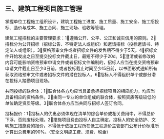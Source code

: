 


## 三、建筑工程项目施工管理  

掌握单位工程施工组织设计，建筑工程施工进度、施工质量、施工安全、施工招投标、造价与成本、施工合同、施工现场、验收等管理。

建筑工程招标的主要管理要求：1⃣️遵循公开、公平、公正和诚实信用的原则。2⃣️招标分为公开招标（招标公告、不特定法人或组织）和邀请招标（投标邀请书、特定法人或组织）。3⃣️资格预审文件或者招标文件的发售期不得少于5天。4⃣️招标文件开始发出之日至提交投标文件截止日，最短不得少于20d。5⃣️澄清或者修改的内容可能影响资格预审申请文件或者招标文件编制的，招标人应当在提交资格预审申请文件截止日至少3日前，或者投标截止时间至少15日前，以书面形式通知所有获取资格预审文件或者招标文件的潜在投标人。6⃣️招标人不得组织单个或部分潜在投标人踏勘项目现场。

共同投标的联合体：1⃣️联合体各方均应当具备承担招标项目的相应能力，均应当具备相应的资格条件。2⃣️由同一专业的单位组成的联合体，按照资质等级较低的单位确定资质等级。3⃣️联合体各方应当共同与招标人签订合同。

投标报价：1⃣️投标人的优惠必须体现在清单的综合单价或相关费用中，不得总价下浮，否则废标处理。2⃣️措施项目费由投标人自主确定，投标人的安全防护、文明施工措施费的报价，不得低于依据工程所在低工程造价主管部门公布计价标准所计算出总费用的90%。（安全文明施工费、规费、税金）

